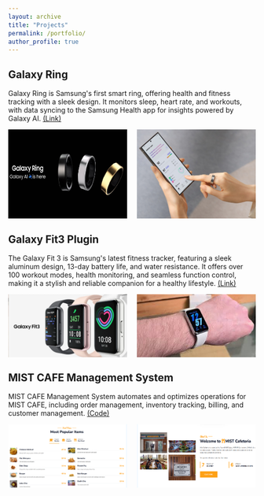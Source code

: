 ```yaml
---
layout: archive
title: "Projects"
permalink: /portfolio/
author_profile: true
---
```


## Galaxy Ring
Galaxy Ring is Samsung's first smart ring, offering health and fitness tracking with a sleek design. It monitors sleep, heart rate, and workouts, with data syncing to the Samsung Health app for insights powered by Galaxy AI.
[(Link)](https://www.samsung.com/us/rings/galaxy-ring/)
<div style="display: flex; justify-content: space-between;">
  <img src="/images/samsung-ring.jpg" alt="Galaxy Ring" style="width: 48%;">
  <img src="/images/samsung-ring2.jpg" alt="Galaxy Ring" style="width: 48%;">
</div>

## Galaxy Fit3 Plugin
The Galaxy Fit 3 is Samsung's latest fitness tracker, featuring a sleek aluminum design, 13-day battery life, and water resistance. It offers over 100 workout modes, health monitoring, and seamless function control, making it a stylish and reliable companion for a healthy lifestyle.
[(Link)](https://play.google.com/store/apps/details?id=com.samsung.wearable.fit3plugin&hl=en_US&pli=1)
<div style="display: flex; justify-content: space-between;">
  <img src="/images/fit3.jpg" alt="Galaxy Fit3" style="width: 48%;">
  <img src="/images/fit3(2).jpg" alt="Galaxy Fit3" style="width: 48%;">
</div>

## MIST CAFE Management System
MIST CAFE Management System automates and optimizes operations for MIST CAFE, including order management,
inventory tracking, billing, and customer management.
[(Code)](https://github.com/sameesevas/mist-cafe-management-system)
<div style="display: flex; justify-content: space-between;">
  <img src="/images/mcafe (1).jpg" alt="Galaxy Fit3" style="width: 48%;">
  <img src="/images/mcafe (2).jpg" alt="Galaxy Fit3" style="width: 48%;">
</div>




